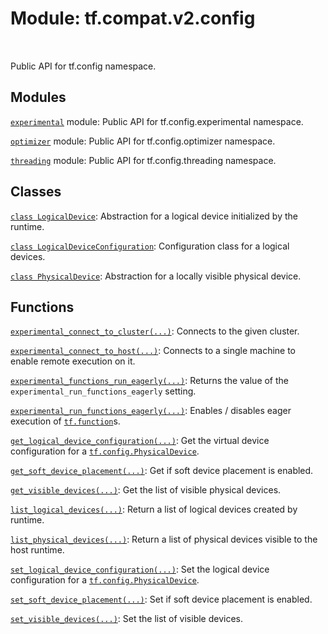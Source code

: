 <div itemscope itemtype="http://developers.google.com/ReferenceObject">
<meta itemprop="name" content="tf.compat.v2.config" />
<meta itemprop="path" content="Stable" />
</div>

# Module: tf.compat.v2.config


<table class="tfo-notebook-buttons tfo-api" align="left">
</table>



Public API for tf.config namespace.



## Modules

[`experimental`](../../../tf/compat/v2/config/experimental.md) module: Public API for tf.config.experimental namespace.

[`optimizer`](../../../tf/compat/v2/config/optimizer.md) module: Public API for tf.config.optimizer namespace.

[`threading`](../../../tf/compat/v2/config/threading.md) module: Public API for tf.config.threading namespace.

## Classes

[`class LogicalDevice`](../../../tf/config/LogicalDevice.md): Abstraction for a logical device initialized by the runtime.

[`class LogicalDeviceConfiguration`](../../../tf/config/LogicalDeviceConfiguration.md): Configuration class for a logical devices.

[`class PhysicalDevice`](../../../tf/config/PhysicalDevice.md): Abstraction for a locally visible physical device.

## Functions

[`experimental_connect_to_cluster(...)`](../../../tf/config/experimental_connect_to_cluster.md): Connects to the given cluster.

[`experimental_connect_to_host(...)`](../../../tf/config/experimental_connect_to_host.md): Connects to a single machine to enable remote execution on it.

[`experimental_functions_run_eagerly(...)`](../../../tf/config/experimental_functions_run_eagerly.md): Returns the value of the `experimental_run_functions_eagerly` setting.

[`experimental_run_functions_eagerly(...)`](../../../tf/config/experimental_run_functions_eagerly.md): Enables / disables eager execution of <a href="../../../tf/function.md"><code>tf.function</code></a>s.

[`get_logical_device_configuration(...)`](../../../tf/config/get_logical_device_configuration.md): Get the virtual device configuration for a <a href="../../../tf/config/PhysicalDevice.md"><code>tf.config.PhysicalDevice</code></a>.

[`get_soft_device_placement(...)`](../../../tf/config/get_soft_device_placement.md): Get if soft device placement is enabled.

[`get_visible_devices(...)`](../../../tf/config/get_visible_devices.md): Get the list of visible physical devices.

[`list_logical_devices(...)`](../../../tf/config/list_logical_devices.md): Return a list of logical devices created by runtime.

[`list_physical_devices(...)`](../../../tf/config/list_physical_devices.md): Return a list of physical devices visible to the host runtime.

[`set_logical_device_configuration(...)`](../../../tf/config/set_logical_device_configuration.md): Set the logical device configuration for a <a href="../../../tf/config/PhysicalDevice.md"><code>tf.config.PhysicalDevice</code></a>.

[`set_soft_device_placement(...)`](../../../tf/config/set_soft_device_placement.md): Set if soft device placement is enabled.

[`set_visible_devices(...)`](../../../tf/config/set_visible_devices.md): Set the list of visible devices.



